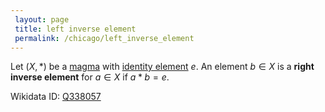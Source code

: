 ```yaml
---
 layout: page
 title: left inverse element
 permalink: /chicago/left_inverse_element
---
```

Let $(X,*)$ be a [magma](https://mathgloss.github.io/MathGloss/magma) with [identity element](https://mathgloss.github.io/MathGloss/identity_element) $e$. An element $b\in X$ is a **right inverse element** for $a\in X$ if $a * b=e$.

Wikidata ID: [Q338057](https://www.wikidata.org/wiki/Q338057)